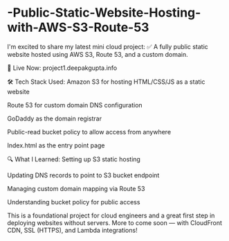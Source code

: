 # -Public-Static-Website-Hosting-with-AWS-S3-Route-53



I'm excited to share my latest mini cloud project:
✅ A fully public static website hosted using AWS S3, Route 53, and a custom domain.

🔗 Live Now: project1.deepakgupta.info

🛠️ Tech Stack Used:
Amazon S3 for hosting HTML/CSS/JS as a static website

Route 53 for custom domain DNS configuration

GoDaddy as the domain registrar

Public-read bucket policy to allow access from anywhere

Index.html as the entry point page

🔍 What I Learned:
Setting up S3 static hosting

Updating DNS records to point to S3 bucket endpoint

Managing custom domain mapping via Route 53

Understanding bucket policy for public access

This is a foundational project for cloud engineers and a great first step in deploying websites without servers. More to come soon — with CloudFront CDN, SSL (HTTPS), and Lambda integrations!


